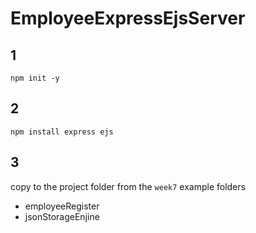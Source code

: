 # EmployeeExpressEjsServer

## 1

```shell
npm init -y
```

## 2

```shell
npm install express ejs
```

## 3

copy to the project folder from the `week7` example folders

- employeeRegister
- jsonStorageEnjine
